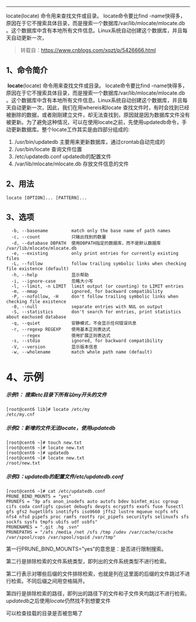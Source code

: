 ---



locate(locate) 命令用来查找文件或目录。 locate命令要比find -name快得多，原因在于它不搜索具体目录，而是搜索一个数据库/var/lib/mlocate/mlocate.db 。这个数据库中含有本地所有文件信息。Linux系统自动创建这个数据库，并且每天自动更新一次，



> 转载自：<https://www.cnblogs.com/xqzt/p/5426666.html>

## 1、命令简介

​        **locate**(locate) 命令用来查找文件或目录。 locate命令要比find -name快得多，原因在于它不搜索具体目录，而是搜索一个数据库/var/lib/mlocate/mlocate.db 。这个数据库中含有本地所有文件信息。Linux系统自动创建这个数据库，并且每天自动更新一次，因此，我们在用whereis和locate 查找文件时，有时会找到已经被删除的数据，或者刚刚建立文件，却无法查找到，原因就是因为数据库文件没有被更新。为了避免这种情况，可以在使用locate之前，先使用updatedb命令，手动更新数据库。整个locate工作其实是由四部分组成的:

1. /usr/bin/updatedb   主要用来更新数据库，通过crontab自动完成的
2. /usr/bin/locate         查询文件位置
3. /etc/updatedb.conf   updatedb的配置文件
4. /var/lib/mlocate/mlocate.db  存放文件信息的文件

## 2、用法

```
locate [OPTION]... [PATTERN]...
```

## 3、选项

```
  -b, --basename         match only the base name of path names
  -c, --count            只输出找到的数量
  -d, --database DBPATH  使用DBPATH指定的数据库，而不是默认数据库 /var/lib/mlocate/mlocate.db
  -e, --existing         only print entries for currently existing files
  -L, --follow           follow trailing symbolic links when checking file existence (default)
  -h, --help             显示帮助
  -i, --ignore-case      忽略大小写
  -l, --limit, -n LIMIT  limit output (or counting) to LIMIT entries
  -m, --mmap             ignored, for backward compatibility
  -P, --nofollow, -H     don't follow trailing symbolic links when checking file existence
  -0, --null             separate entries with NUL on output
  -S, --statistics       don't search for entries, print statistics about eachused database
  -q, --quiet            安静模式，不会显示任何错误讯息
  -r, --regexp REGEXP    使用基本正则表达式
      --regex            使用扩展正则表达式
  -s, --stdio            ignored, for backward compatibility
  -V, --version          显示版本信息
  -w, --wholename        match whole path name (default)
```

# 4、示例

##### 示例1： 搜索etc目录下所有以my开头的文件

```
[root@cent6 lib]# locate /etc/my
/etc/my.cnf
```

##### 示例2：新增的文件无法locate，使用updatedb

```
[root@cent6 ~]# touch new.txt
[root@cent6 ~]# locate new.txt
[root@cent6 ~]# updatedb
[root@cent6 ~]# locate new.txt
/root/new.txt
```

##### 示例3：updatedb的配置文件/etc/updatedb.conf

```
[root@cent6 ~]# cat /etc/updatedb.conf 
PRUNE_BIND_MOUNTS = "yes"
PRUNEFS = "9p afs anon_inodefs auto autofs bdev binfmt_misc cgroup cifs coda configfs cpuset debugfs devpts ecryptfs exofs fuse fusectl gfs gfs2 hugetlbfs inotifyfs iso9660 jffs2 lustre mqueue ncpfs nfs nfs4 nfsd pipefs proc ramfs rootfs rpc_pipefs securityfs selinuxfs sfs sockfs sysfs tmpfs ubifs udf usbfs"
PRUNENAMES = ".git .hg .svn"
PRUNEPATHS = "/afs /media /net /sfs /tmp /udev /var/cache/ccache /var/spool/cups /var/spool/squid /var/tmp"
```

第一行PRUNE_BIND_MOUNTS="yes"的意思是：是否进行限制搜索。

第二行是排除检索的文件系统类型，即列出的文件系统类型不进行检索。

第二行表示对哪些后缀的文件排除检索，也就是列在这里面的后缀的文件跳过不进行检索。不同后缀之间用空格隔开。

第四行是排除检索的路径，即列出的路径下的文件和子文件夹均跳过不进行检索。*updatedb*之后使用*locate*仍然找不到想要文件

可以检查挂载的目录是否被忽略了